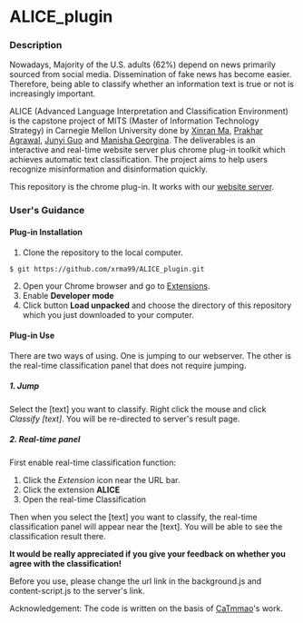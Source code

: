 # ALICE_plugin

### Description
Nowadays, Majority of the U.S. adults (62%) depend on news primarily sourced from social media. Dissemination of fake news has become easier. Therefore, being able to classify whether an information text is true or not is increasingly important.

ALICE (Advanced Language Interpretation and Classification Environment) is the capstone project of MITS (Master of Information Technology Strategy) in Carnegie Mellon University done by [Xinran Ma](https://github.com/xrma99), [Prakhar Agrawal](https://github.com/prakhariitd), [Junyi Guo](https://github.com/LilyGuo305) and [Manisha Georgina](https://github.com/3eveE-git). The deliverables is an interactive and real-time website server plus chrome plug-in toolkit which achieves automatic text classification. The project aims to help users recognize misinformation and disinformation quickly.

This repository is the chrome plug-in. It works with our [website server]().

### User's Guidance

#### Plug-in Installation

1. Clone the repository to the local computer.
```
$ git https://github.com/xrma99/ALICE_plugin.git
```
2. Open your Chrome browser and go to [Extensions](chrome://extensions/).
3. Enable **Developer mode**
4. Click button **Load unpacked** and choose the directory of this repository which you just downloaded to your computer.

#### Plug-in Use
There are two ways of using. One is jumping to our webserver. The other is the real-time classification panel that does not require jumping.

##### 1. Jump
Select the [text] you want to classify. Right click the mouse and click *Classify [text]*. You will be re-directed to server's result page.

##### 2. Real-time panel
First enable real-time classification function:
1. Click the *Extension* icon near the URL bar.
2. Click the extension **ALICE**
3. Open the real-time Classification

Then when you select the [text] you want to classify, the real-time classification panel will appear near the [text]. You will be able to see the classification result there.

**It would be really appreciated if you give your feedback on whether you agree with the classification!**

Before you use, please change the url link in the background.js and content-script.js to the server's link.

Acknowledgement: The code is written on the basis of [CaTmmao](https://github.com/CaTmmao/chrome-extension-translate)'s work.
